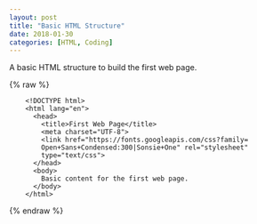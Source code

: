 ```yaml
---
layout: post
title: "Basic HTML Structure"
date: 2018-01-30
categories: [HTML, Coding]
---
```


A basic HTML structure to build the first web page.

{% raw %}
```
    <!DOCTYPE html>
    <html lang="en">
      <head>
        <title>First Web Page</title>
        <meta charset="UTF-8">
        <link href="https://fonts.googleapis.com/css?family=
        Open+Sans+Condensed:300|Sonsie+One" rel="stylesheet"
        type="text/css">
      </head>
      <body>
        Basic content for the first web page.
      </body>
    </html>
```
{% endraw %}
